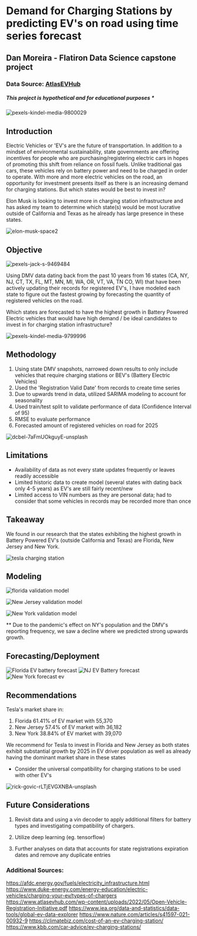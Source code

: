 # Demand for Charging Stations by predicting EV's on road using time series forecast
## Dan Moreira - Flatiron Data Science capstone project



### Data Source: [AtlasEVHub](https://www.atlasevhub.com/materials/state-ev-registration-data/#data)

##### This project is hypothetical and for educational purposes * 

![pexels-kindel-media-9800029](https://user-images.githubusercontent.com/103558721/200761713-fe8c330f-82f8-43a4-b0c3-96240e0136bd.jpg)

## Introduction


Electric Vehicles or 'EV's are the future of transportation. In addition to a mindset of environmental sustainability, state governments are offering incentives for people who are purchasing/registering electric cars in hopes of promoting this shift from reliance on fossil fuels. 
Unlike traditional gas cars, these vehicles rely on battery power and need to be charged in order to operate. 
With more and more electric vehicles on the road, an opportunity for investment presents itself as there is an increasing demand for charging stations. But which states would be best to invest in?

Elon Musk is looking to invest more in charging station infrastructure and has asked my team to determine which state(s) would be most lucrative outside of California and Texas as he already has large presence in these states. 




![elon-musk-space2](https://user-images.githubusercontent.com/103558721/202408006-f58e7fff-9c04-40f2-a08e-2066931a004d.jpeg)

## Objective

![pexels-jack-s-9469484](https://user-images.githubusercontent.com/103558721/200761647-73522609-3450-43a1-bc56-66a1368d2316.jpg)

Using DMV data dating back from the past 10 years from 16 states (CA, NY, NJ, CT, TX, FL, MT, MN, MI, WA, OR, VT, VA, TN CO, WI) that have been actively updating their records for registered EV's, I have modeled each state to figure out the fastest growing by forecasting the quantity of registered vehicles on the road.

Which states are forecasted to have the highest growth in Battery Powered Electric vehicles that would have high demand / be ideal candidates to invest in for charging station infrastructure? 

![pexels-kindel-media-9799996](https://user-images.githubusercontent.com/103558721/202411541-50df81e6-7ec5-4cb9-a1c7-8cac92c9eef9.jpg)

## Methodology 

1) Using state DMV snapshots, narrowed down results to only include vehicles that require charging stations or BEV's (Battery Electric Vehicles) 
2) Used the 'Registration Valid Date' from records to create time series 
3) Due to upwards trend in data, utilized SARIMA modeling to account for seasonality
4) Used train/test split to validate performance of data (Confidence Interval of 95)
5) RMSE to evaluate performance
6) Forecasted amount of registered vehicles on road for 2025 

![dcbel-7aFmUOkguyE-unsplash](https://user-images.githubusercontent.com/103558721/202411613-603c418d-6c08-43a1-9f73-9c48f4ae7623.jpg)


## Limitations 

- Availability of data as not every state updates frequently or leaves readily accessible
- Limited historic data to create model (several states with dating back only 4-5 years) as EV's are still fairly recent/new
- Limited access to VIN numbers as they are personal data; had to consider that some vehicles in records may be recorded more than once


## Takeaway
We found in our research that the states exhibiting the highest growth in Battery Powered EV's (outside California and Texas) are Florida, New Jersey and New York. 

![tesla charging station](https://user-images.githubusercontent.com/103558721/202411736-05d9e19d-4029-437e-ae9f-bbabed4d4ebb.jpeg)


## Modeling


![florida validation model](https://user-images.githubusercontent.com/103558721/202411782-82223aa3-b4ea-45f6-985d-c85e275902c5.png)

![New Jersey validation model](https://user-images.githubusercontent.com/103558721/202411800-7bb470e8-1d1a-4da9-bda7-0f52a8a84131.png)

![New York validation model ](https://user-images.githubusercontent.com/103558721/202411809-5a93b64d-9e7b-4aa2-b00c-9dd223ee9969.png)

** Due to the pandemic's effect on NY's population and the DMV's reporting frequency, we saw a decline where we predicted strong upwards growth.



## Forecasting/Deployment


![Florida EV battery forecast](https://user-images.githubusercontent.com/103558721/202412048-e6b19ac2-d7a0-46e8-accb-e3dc1adc90c6.png)
![NJ EV Battery forecast](https://user-images.githubusercontent.com/103558721/202412072-464933aa-1df3-4caa-bd44-9fa02b8cee2b.png)
![New York forecast ev](https://user-images.githubusercontent.com/103558721/202412082-46c95293-01b4-4559-a233-99444e8d8f26.png)



## Recommendations 

Tesla's market share in: 

1) Florida 61.41% of EV market with 55,370
2) New Jersey 57.4% of EV market with 36,182
3) New York 38.84% of EV market with 39,070

We recommend for Tesla to invest in Florida and New Jersey as both states exhibit substantial growth by 2025 in EV driver population as well as already having the dominant market share in these states 

* Consider the universal compatibility for charging stations to be used with other EV's 


![rick-govic-rLTjEVGXNBA-unsplash](https://user-images.githubusercontent.com/103558721/202413672-f1a1f4e4-7ead-45da-9fe6-c4f238d12aa0.jpg)

## Future Considerations 

1) Revisit data and using a vin decoder to apply additional filters for battery types and investigating compatibility of chargers.

2) Utilize deep learning (eg. tensorflow)

3) Further analyses on data that accounts for state registrations expiration dates and remove any duplicate entries 




### Additional Sources: 
https://afdc.energy.gov/fuels/electricity_infrastructure.html
https://www.duke-energy.com/energy-education/electric-vehicles/charging-your-ev/types-of-chargers
https://www.atlasevhub.com/wp-content/uploads/2022/05/Open-Vehicle-Registration-Initiative.pdf
https://www.iea.org/data-and-statistics/data-tools/global-ev-data-explorer
https://www.nature.com/articles/s41597-021-00932-9
https://climatebiz.com/cost-of-an-ev-charging-station/
https://www.kbb.com/car-advice/ev-charging-stations/

